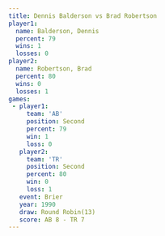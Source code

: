 ```yaml
---
title: Dennis Balderson vs Brad Robertson
player1:                 
  name: Balderson, Dennis
  percent: 79            
  wins: 1                
  losses: 0              
player2:                 
  name: Robertson, Brad  
  percent: 80            
  wins: 0                
  losses: 1              
games:
 - player1:          
     team: 'AB'      
     position: Second
     percent: 79     
     win: 1          
     loss: 0         
   player2:          
     team: 'TR'      
     position: Second
     percent: 80     
     win: 0          
     loss: 1         
   event: Brier         
   year: 1990           
   draw: Round Robin(13)
   score: AB 8 - TR 7   
---
```

